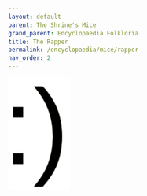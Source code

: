 ```yaml
---
layout: default
parent: The Shrine's Mice
grand_parent: Encyclopaedia Folkloria
title: The Rapper
permalink: /encyclopaedia/mice/rapper
nav_order: 2
---
```


<img src="/assets/smiley.png" alt="pain">